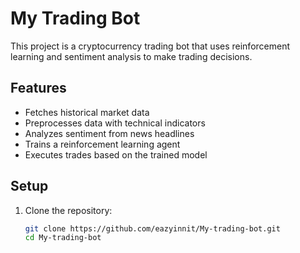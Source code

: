 # My Trading Bot

This project is a cryptocurrency trading bot that uses reinforcement learning and sentiment analysis to make trading decisions.

## Features

- Fetches historical market data
- Preprocesses data with technical indicators
- Analyzes sentiment from news headlines
- Trains a reinforcement learning agent
- Executes trades based on the trained model

## Setup

1. Clone the repository:
   ```bash
   git clone https://github.com/eazyinnit/My-trading-bot.git
   cd My-trading-bot
